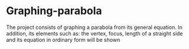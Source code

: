 # Graphing-parabola
The project consists of graphing a parabola from its general equation. In addition, its elements such as: the vertex, focus, length of a straight side and its equation in ordinary form will be shown
